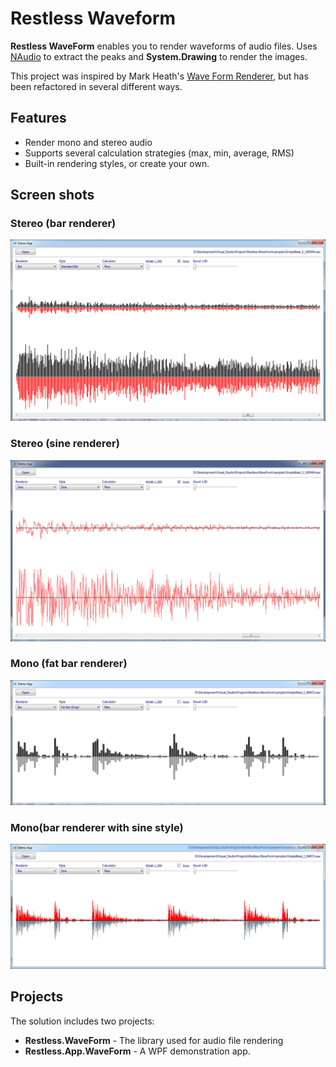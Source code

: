 # Restless Waveform

**Restless WaveForm** enables you to render waveforms of audio files. Uses [NAudio](https://github.com/naudio/naudio) to extract the peaks and **System.Drawing** to render the images.

This project was inspired by Mark Heath's [Wave Form Renderer](https://github.com/naudio/NAudio.WaveFormRenderer), but has been refactored 
in several different ways.

## Features

- Render mono and stereo audio
- Supports several calculation strategies (max, min, average, RMS)
- Built-in rendering styles, or create your own.
 
## Screen shots

### Stereo (bar renderer)
![Restless Waveform Screenshot #1](/screen/restless.waveform.1.jpg)

### Stereo (sine renderer)
![Restless Waveform Screenshot #2](/screen/restless.waveform.2.jpg)

### Mono (fat bar renderer)
![Restless Waveform Screenshot #3](/screen/restless.waveform.3.jpg)

### Mono(bar renderer with sine style)
![Restless Waveform Screenshot #4](/screen/restless.waveform.4.jpg)

## Projects
The solution includes two projects:

- **Restless.WaveForm** - The library used for audio file rendering
- **Restless.App.WaveForm** - A WPF demonstration app.
